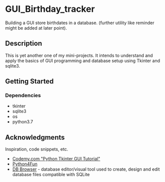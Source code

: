 # GUI_Birthday_tracker
Building a GUI store birthdates in a database.
(further utility like reminder might be added at later point).

## Description

This is yet another one of my mini-projects. 
It intends to understand and apply the basics of GUI programming and database setup using Tkinter and sqlite3.


## Getting Started

### Dependencies

* tkinter
* sqlite3
* os
* python3.7



## Acknowledgments

Inspiration, code snippets, etc.
* [Codemy.com "Python Tkinter GUI Tutorial"](https://www.youtube.com/watch?v=YR3h2CY21-U&list=PLCC34OHNcOtoC6GglhF3ncJ5rLwQrLGnV&index=19)
* [Python4Fun](http://openbookproject.net/courses/python4fun/tkphone1.html)
* [DB Browser](https://sqlitebrowser.org/dl/) - database editor/visual tool used to create, design and edit database files compatible with SQLite


